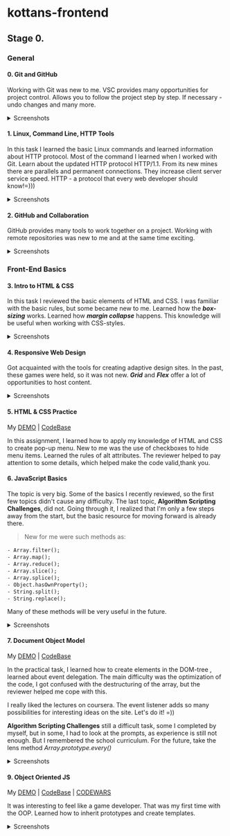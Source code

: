 # kottans-frontend

## Stage 0.

### General

#### 0. Git and GitHub

Working with Git was new to me. VSC provides many opportunities for project control. Allows you to follow the project step by step. If necessary - undo changes and many more.

<details><summary>Screenshots</summary>

![Git1](https://user-images.githubusercontent.com/109612439/182105312-322e6147-2dee-489e-a35f-1ac0c3fb59b4.jpg)
![Git2](https://user-images.githubusercontent.com/109612439/182105324-c1693a36-50ed-45af-a15b-751d3673cb1e.jpg)
![learngitbranching1](https://user-images.githubusercontent.com/109612439/182105327-66da5863-999d-4a0e-b838-f96b8b7c7a33.jpg)
![learngitbranching2](https://user-images.githubusercontent.com/109612439/182105329-d2283a83-aaa7-4577-b35f-5e98ddb602da.jpg)

</details>

#### 1. Linux, Command Line, HTTP Tools

In this task I learned the basic Linux commands and learned information about HTTP protocol. Most of the command I learned when I worked with Git. Learn about the updated HTTP protocol HTTP/1.1. From its new mines there are parallels and permanent connections. They increase client server service speed. HTTP - a protocol that every web developer should know!=)))

<details><summary>Screenshots</summary>

![Screen1](/task_linux_cli/Screen1.jpg)
![Screen2](/task_linux_cli/Screen2.jpg)
![Screen3](/task_linux_cli/Screen3.jpg)
![Screen4](/task_linux_cli/Screen4.jpg)

</details>

#### 2. GitHub and Collaboration

GitHub provides many tools to work together on a project. Working with remote repositories was new to me and at the same time exciting.

<details><summary>Screenshots</summary>

![GitWeek3](/task_git_collaboration/GitWeek3.jpg)
![GitWeek4](/task_git_collaboration/GitWeek4.jpg)
![learngitbranching1](/task_git_collaboration/learngitbranching1.jpg)
![learngitbranching2](/task_git_collaboration/learngitbranching2.jpg)

</details>

### Front-End Basics

#### 3. Intro to HTML & CSS

In this task I reviewed the basic elements of HTML and CSS. I was familiar with the basic rules, but some became new to me.
Learned how the **_box-sizing_** works. Learned how **_margin collapse_** happens. This knowledge will be useful when working with CSS-styles.

<details><summary>Screenshots</summary>

![Codecademy](/task_html_css_intro/Codecademy.jpg)
![Coursera_HTML_W1](/task_html_css_intro/Coursera_HTML_W1.jpg)
![Coursera_HTML_W2](/task_html_css_intro/Coursera_HTML_W2.jpg)

</details>

#### 4. Responsive Web Design

Got acquainted with the tools for creating adaptive design sites. In the past, these games were held, so it was not new. **_Grid_** and **_Flex_** offer a lot of opportunities to host content.

<details><summary>Screenshots</summary>

![Flexbox_Froggy](/task_responsive_web_design/Flexbox_Froggy.jpg)
![GridGarden](/task_responsive_web_design/GridGarden.jpg)

</details>

#### 5. HTML & CSS Practice

My [DEMO](https://olexiydobroskok.github.io/app__Popup/) | [CodeBase](https://github.com/OlexiyDobroskok/app__Popup/)

In this assignment, I learned how to apply my knowledge of HTML and CSS to create pop-up menu.
New to me was the use of checkboxes to hide menu items.
Learned the rules of alt attributes.
The reviewer helped to pay attention to some details, which helped make the code valid,thank you.

#### 6. JavaScript Basics

The topic is very big. Some of the basics I recently reviewed, so the first few topics didn't cause any difficulty. The last topic, **Algorithm Scripting Challenges**, did not. Going through it, I realized that I'm only a few steps away from the start, but the basic resource for moving forward is already there.

> New for me were such methods as:

    - Array.filter();
    - Array.map();
    - Array.reduce();
    - Array.slice();
    - Array.splice();
    - Object.hasOwnProperty();
    - String.split();
    - String.replace();

Many of these methods will be very useful in the future.

<details><summary>Screenshots</summary>

![coursera_JS_Basic](/task_js_basics/coursera_JS_Basic.png)
![FreeCodeCamp_JS-Basic](/task_js_basics/FreeCodeCamp_JS-Basic.png)
![FreeCodeCamp_Basik-Data](/task_js_basics/FreeCodeCamp_Basik-Data.png)
![FreeCodeCamp_Basik-Scripting](/task_js_basics/FreeCodeCamp_Basik-Scripting.png)
![FreeCodeCamp_ES6](/task_js_basics/FreeCodeCamp_ES6.png)
![FreeCodeCamp_Functional-Programming](/task_js_basics/FreeCodeCamp_Functional-Programming.png)
![FreeCodeCamp_Intermediate_Algorithm](/task_js_basics/FreeCodeCamp_Intermediate_Algorithm.png)

</details>

#### 7. Document Object Model

My [DEMO](https://olexiydobroskok.github.io/JS__DOM/) | [CodeBase](https://github.com/OlexiyDobroskok/JS__DOM)

In the practical task, I learned how to create elements in the DOM-tree , learned about event delegation.
The main difficulty was the optimization of the code, I got confused with the destructuring of the array, but the reviewer helped me cope with this.

I really liked the lectures on coursera. The event listener adds so many possibilities for interesting ideas on the site. Let's do it! =))

**Algorithm Scripting Challenges** still a difficult task, some I completed by myself, but in some, I had to look at the prompts, as experience is still not enough. But I remembered the school curriculum. For the future, take the lens method _Array.prototype.every()_

<details><summary>Screenshots</summary>

![Coursera_DOM](/task_js_dom/Coursera_DOM.png)
![FreeCode_EAS_taskDOM](/task_js_dom/FreeCode_EAS_taskDOM.png)

</details>

#### 9. Object Oriented JS

My [DEMO](https://olexiydobroskok.github.io/Frogger__Game/) | [CodeBase](https://github.com/OlexiyDobroskok/Frogger__Game) | [CODEWARS](https://www.codewars.com/users/Netfix)

It was interesting to feel like a game developer. That was my first time with the OOP. Learned how to inherit prototypes and create templates.

<details><summary>Screenshots</summary>

![codewars](/task_js_oop/codewars.png)

</details>
